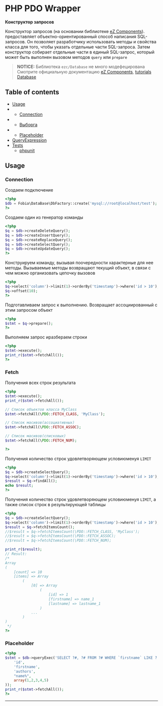 PHP PDO Wrapper
====================

**Конструктор запросов**

Конструктор запросов  (на основании библиотеке [eZ Components][]). предоставляет объектно-ориентированный способ написания SQL-запросов. 
Он позволяет разработчику использовать методы и свойства класса для того, чтобы указать отдельные части SQL-запроса. 
Затем конструктор собирает отдельные части в единый SQL-запрос, который может быть выполнен вызовом методов ``query`` или ``prepare``

> **NOTICE:** Библиотека `ezc/Database` не много модефецирована
> Смотрите официальную документацию [eZ Components](http://ezcomponents.org/), [tutorials Database](http://ezcomponents.org/docs/tutorials/Database/)

## Table of contents

 * [Usage](#usage)
 * * [Connection](#connection)
 * * [Выборга](#fetch)
 * * [Placeholder](#Placeholder)
 * [QueryExpression](docs/QueryExpression.md)
 * [Tests](tests/README)
    * [phpunit](tests/README)

## Usage

### Connection

Создаем подключение

```php
<?php
$db = Fobia\DataBase\DbFactory::create('mysql://root@localhost/test');
?>
```


Создаем один из генератор команды

```php
<?php
$q = $db->createDeleteQuery();
$q = $db->createInsertQuery();
$q = $db->createReplaceQuery();
$q = $db->createSelectQuery();
$q = $db->createUpdateQuery();
?>
```


Конструируем команду, вызывая поочередности характерные для нее методы. Вызываемые методы возвращают текущий объект, в связи с чем можно организовать цепочку вызовов

```php
<?php
$q->select('column')->limit(1)->orderBy('timestamp')->where('id > 10');
$q->offset(10);
?>
```


Подготавливаем запрос к выполнению. Возвращает ассоциированный с этим запросом объект

```php
<?php
$stmt = $q->prepare();
?>
```


Выполняем запрос иразбераем строки

```php
<?php
$stmt->execute();
print_r($stmt->fetchAll());
?>
```



### Fetch

Получения всех строк результата

```php
<?php
$stmt->execute();
print_r($stmt->fetchAll());

// Список объектов класса MyClass
$stmt->fetchAll(\PDO::FETCH_CLASS, 'MyClass');

// Список масивов(ассоциативных)
$stmt->fetchAll(\PDO::FETCH_ASSOC);

// Список масивов(списковых)
$stmt->fetchAll(\PDO::FETCH_NUM);

?>
```


Получения количество строк удовлетворяющем условиюменуя `LIMIT`

```php
<?php
$q = $db->createSelectQuery();
$q->select('column')->limit(1)->orderBy('timestamp')->where('id > 10');
$result = $q->findAll();
echo $result;
?>
```

Получения количество строк удовлетворяющем условиюменуя `LIMIT`, а также список строк в результирующей таблицы

```php
<?php
$q = $db->createSelectQuery();
$q->select('column')->limit(1)->orderBy('timestamp')->where('id > 10');
$result = $q->fetchItemsCount();
//$result = $q->fetchItemsCount(\PDO::FETCH_CLASS, 'MyClass');
//$result = $q->fetchItemsCount(\PDO::FETCH_ASSOC);
//$result = $q->fetchItemsCount(\PDO::FETCH_NUM);

print_r($result);
// Result:
/*
Array
(
    [count] => 10
    [items] => Array
        (
            [0] => Array
                (
                    [id] => 1
                    [firstname] => name_1
                    [lastname] => lastname_1
                )
            ...
        )
)
 */
?>
```

### Placeholder

```php
<?php
$stmt = $db->queryExec('SELECT ?#, ?# FROM ?# WHERE `firstname` LIKE ? AND id IN (?a)', array(
    'id',
    'firstname',
    'authors',
    "name%",
    array(1,2,3,4,5)
));
print_r($stmt->fetchAll());
?>
```

------------------

[eZ Components]: http://ezcomponents.org/
[PSR-0]: https://github.com/php-fig/fig-standards/blob/master/accepted/PSR-0.md
[PSR-1]: https://github.com/php-fig/fig-standards/blob/master/accepted/PSR-1-basic-coding-standard.md
[PSR-2]: https://github.com/php-fig/fig-standards/blob/master/accepted/PSR-2-coding-style-guide.md
